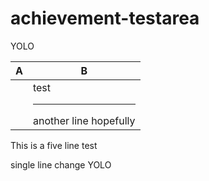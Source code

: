 # achievement-testarea

YOLO

| A | B |
| --- | --- |
|| test<hr>another line hopefully |

This
is
a
five line
test

single line change YOLO
